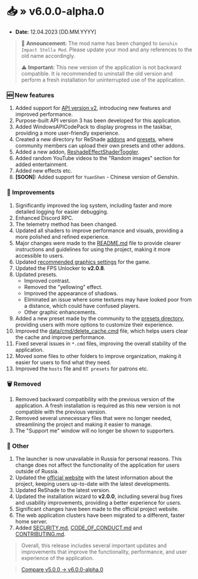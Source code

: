 <!-- [[> SEO
###### Number: 2.4

###### Title: Changelog for v6.x.x - Stella Mod Documentation
###### Description: This page presents the changelog for version v6.0.0-alpha.0 of the Genshin Stella Mod, which is now named Genshin Impact Stella Mod. The update, released on April 12, 2023, introduces new features, improvements, and bug fixes.
###### Tags: genshin impact stella mod, changelog, mod update, version v6.0.0-alpha.0, api v2 support, api version 3, windowsapicodepack, reshade addons, reshade presets, reshadeeffectshadertoggler, random youtube videos, entertainment, yuan shen support, log system improvements, discord rpc enhancement, telemetry method change, shader update, graphics settings, fps unlocker update, reshade presets update, cache clearance, file organization, website update, installation wizard improvement, project security
###### Canonical: /genshin-impact-reshade/docs?page=changelog_v6
]]> -->

# 📥 » v6.0.0-alpha.0
- **Date:** 12.04.2023 [DD.MM.YYYY]
> 🎉 **Announcement:** The mod name has been changed to `Genshin Impact Stella Mod`. Please update your mod and any references to the old name accordingly.
>
> ⚠️ **Important:** This new version of the application is not backward compatible. It is recommended to uninstall the old version and perform a fresh installation for uninterrupted use of the application.

### 🆕 New features
1. Added support for [API version v2](https://api.sefinek.net/docs/v2), introducing new features and improved performance.
2. Purpose-built API version 3 has been developed for this application.
3. Added WindowsAPICodePack to display progress in the taskbar, providing a more user-friendly experience.
4. Created a new directory for ReShade [addons](https://github.com/sefinek24/Genshin-Impact-ReShade/tree/main/data/reshade/addons) and [presets](https://github.com/sefinek24/Genshin-Impact-ReShade/tree/main/data/presets/Made%20by%20community), where community members can upload their own presets and other addons.
5. Added a new addon, [ReshadeEffectShaderToggler](https://github.com/sefinek24/Genshin-Impact-ReShade/blob/main/data/reshade/addons/ReshadeEffectShaderToggler.addon).
6. Added random YouTube videos to the "Random images" section for added entertainment.
7. Added new effects etc.
8. **[SOON]:** Added support for `YuanShen` - Chinese version of Genshin.

### 🔑 Improvements
1. Significantly improved the log system, including faster and more detailed logging for easier debugging.
2. Enhanced Discord RPC.
3. The telemetry method has been changed.
4. Updated all shaders to improve performance and visuals, providing a more polished and refined experience.
5. Major changes were made to the [README.md](https://github.com/sefinek24/Genshin-Impact-ReShade/blob/main/README.md) file to provide clearer instructions and guidelines for using the project, making it more accessible to users.
6. Updated [recommended graphics settings](https://github.com/sefinek24/Genshin-Impact-ReShade#settings-for-game) for the game.
7. Updated the FPS Unlocker to **v2.0.8**.
8. Updated presets.
    - Improved contrast.
    - Removed the "yellowing" effect.
    - Improved the appearance of shadows.
    - Eliminated an issue where some textures may have looked poor from a distance, which could have confused players.
    - Other graphic enhancements.
9. Added a new preset made by the community to the [presets directory](https://github.com/sefinek24/Genshin-Impact-ReShade/tree/main/data/presets/Made%20by%20community), providing users with more options to customize their experience.
10. Improved the [data/cmd/delete_cache.cmd](https://github.com/sefinek24/Genshin-Impact-ReShade/blob/main/data/cmd/delete_cache.cmd) file, which helps users clear the cache and improve performance.
11. Fixed several issues in `*.cmd` files, improving the overall stability of the application.
12. Moved some files to other folders to improve organization, making it easier for users to find what they need.
13. Improved the `hosts` file and `RT presets` for patrons etc.

### 🗑️ Removed
1. Removed backward compatibility with the previous version of the application. A fresh installation is required as this new version is not compatible with the previous version.
2. Removed several unnecessary files that were no longer needed, streamlining the project and making it easier to manage.
3. The "Support me" window will no longer be shown to supporters.

### 🌠 Other
1. The launcher is now unavailable in Russia for personal reasons. This change does not affect the functionality of the application for users outside of Russia.
2. Updated the [official website](https://sefinek.net) with the latest information about the project, keeping users up-to-date with the latest developments.
3. Updated ReShade to the latest version.
4. Updated the installation wizard to **v2.0.0**, including several bug fixes and usability improvements, providing a better experience for users.
5. Significant changes have been made to the official project website.
6. The web application clusters have been migrated to a different, faster home server.
7. Added [SECURITY.md](https://github.com/sefinek24/Genshin-Impact-ReShade/blob/main/SECURITY.md), [CODE_OF_CONDUCT.md](https://github.com/sefinek24/Genshin-Impact-ReShade/blob/main/CODE_OF_CONDUCT.md) and [CONTRIBUTING.md](https://github.com/sefinek24/Genshin-Impact-ReShade/blob/main/CONTRIBUTING.md).

> Overall, this release includes several important updates and improvements that improve the functionality, performance, and user experience of the application.

> [Compare v5.0.0 -> v6.0.0-alpha.0](https://github.com/sefinek24/Genshin-Impact-ReShade/compare/v5.0.0...v6.0.0-alpha.0)